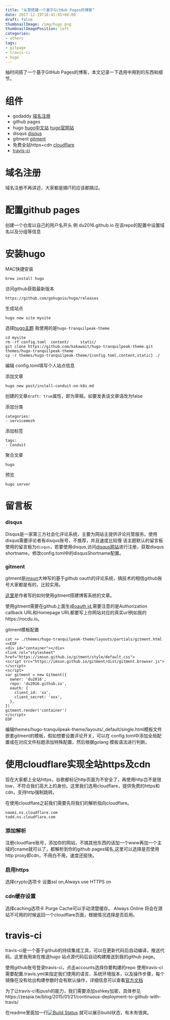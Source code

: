 ```yaml
---
title: "从零搭建一个基于GitHub Pages的博客"
date: 2017-12-19T16:41:01+08:00
draft: false
thumbnailImage: /img/hugo.png
thumbnailImagePosition: left
categories:
- others
tags:
- gitpage
- travis-ci
- hugo
---
```


抽时间搭了一个基于GitHub Pages的博客，本文记录一下选用中用到的东西和细节。

# 组件

- godaddy [域名注册](https://sg.godaddy.com/zh) 
- github pages
- hugo [hugo中文站](http://www.gohugo.org/) [hugo官网站](http://gohugo.io/)
- disqus [disqus](https://disqus.com)
- gitment [gitment](https://imsun.net/posts/gitment-introduction)
- 免费全站https+cdn [cloudflare](http://cloudflare.com)
- [travis-ci](https://travis-ci.org/)

# 域名注册

域名注册不再讲述，大家都是搞IT的应该都搞过。

# 配置github pages
创建一个仓库以自己的用户名开头 例 du2016.github.io
在该repo的配置中设置域名以及分组等信息

# 安装hugo

MAC快捷安装

```
brew install hugo
```

访问github获取最新版本

```
https://github.com/gohugoio/hugo/releases
```

生成站点
```
hugo new site mysite
```

选择[hugo主题](https://themes.gohugo.io/)
我使用的是`hugo-tranquilpeak-theme`
```
cd mysite
rm -rf config.toml  content/     static/
git clone https://github.com/kakawait/hugo-tranquilpeak-theme.git themes/hugo-tranquilpeak-theme
cp -r themes/hugo-tranquilpeak-theme/{config.toml,content,static} ./
```
编辑 config.toml填写个人站点信息

添加文章
```
hugo new post/install-conduit-on-k8s.md
```
创建的文章`draft: true`属性，即为草稿，如要发表该文章请改为false

添加分类
```
categories:
- servicemesh
```

添加标签
```
tags:
- Conduit
```

聚合文章
```
hugo
```

预览
```
hugo server
```

# 留言板

### disqus

Disqus是一家第三方社会化评论系统，主要为网站主提供评论托管服务。使用disqus需要评论者有disqus账号，不推荐，并且速度比较慢
该主题默认的留言板使用的留言板为`disqus`，若要使用disqus,访问[disqus网站](https://disqus.com/)进行注册，获取disqus shortname，修改config.toml中的disqusShortname配置。

### gitment

gitment是[imsun](https://github.com/imsun/gitment)大神写的基于github oauth的评论系统，搞技术的相信github账号大家都是有的，比较实用。

[这里](https://imsun.net/posts/gitment-introduction/#more)是作者写的如何使用gitment搭建博客系统的文章。

使用gitment需要在github上面生成[oauth id](https://github.com/settings/applications/new),需要注意的是Authorization callback URL和Homepage URL都要写上你网站对应的真实url例如我的https://rocdu.io。

gitment模板配置
```
cat >> ./themes/hugo-tranquilpeak-theme/layouts/partials/gitment.html <<EOF
<div id="container"></div>
<link rel="stylesheet" href="https://imsun.github.io/gitment/style/default.css">
<script src="https://imsun.github.io/gitment/dist/gitment.browser.js"></script>
<script>
var gitment = new Gitment({
  owner: 'du2016',
  repo: 'du2016.github.io',
  oauth: {
    client_id: 'xx',
    client_secret: 'xxx',
  },
})
gitment.render('container')
</script>
EOF
```

编辑themes/hugo-tranquilpeak-theme/layouts/_default/single.html模板文件嵌套gitment的模板，假如想要设置评论开关，可以在 config.toml中添加全局配置或在对应文件标题添加特殊配置，然后根据golang 模板语法进行判断。

# 使用cloudflare实现全站https及cdn
现在大家都上全站https，谷歌都标记http页面为不安全了，再使用http岂不是很low，不符合我们高大上的身份。这里我们选用cloudflare，提供免费的https和cdn，支持http强制跳转。

在使用cloudflare之前我们需要先将我们的解析指向cloudflare。

```
naomi.ns.cloudflare.com
todd.ns.cloudflare.com
```

### 添加解析

注册cloudflare账号，添加你的网站，不搞其他东西的话加一个www再加一个主域的cname就可以了，都解析到你的github pages域名,这里可以选择是否使用http proxy即cdn，不用白不用，速度还挺快。

### 启用https

选择crypto选项卡
设置ssl on,Always use HTTPS on

### cdn缓存设置
选择caching选项卡
Purge Cache可以手动清楚缓存。
Always Online 将会在源站不可用的时候返回一个cloudflare页面，根据情况选择是否启用。


# travis-ci

travis-ci是一个基于github的持续集成工具，可以在更新代码后自动编译，推送代码。这里我用来在推送hugo 站点源代码后自动构建推送到我的github page。

使用github账号登录travis-ci，点击accounts选择你要构建的repo
使用travis-ci需要配置.travis.yml来指定我们使用的语言、系统环境版本，以及操作步骤，每个镜像在没有给出构建参数时会有默认操作，详细信息可以查看[官方文档](https://docs.travis-ci.com/)

为了让travis-ci有push的能力，我们需要添加sshkey加密，具体参见https://zespia.tw/blog/2015/01/21/continuous-deployment-to-github-with-travis/

在readme里面加一行[![Build Status](https://travis-ci.org/du2016/gitpages-hugo.svg?branch=master)](https://travis-ci.org/du2016/gitpages-hugo) 就可以展示build状态，有木有很爽。


